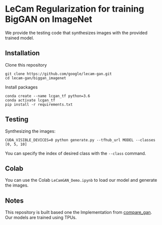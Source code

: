 # LeCam Regularization for training BigGAN on ImageNet

We provide the testing code that synthesizes images with the provided trained
model.

## Installation

Clone this repository
```
git clone https://github.com/google/lecam-gan.git
cd lecam-gan/biggan_imagenet
```

Install packages
```
conda create --name lcgan_tf python=3.6
conda activate lcgan_tf
pip install -r requirements.txt
```

## Testing

Synthesizing the images:
```
CUDA_VISIBLE_DEVICES=0 python generate.py --tfhub_url MODEL --classes [0, 5, 10]
```
You can specify the index of desired class with the `--class` command.

## Colab

You can use the Colab `LeCamGAN_Demo.ipynb` to load our model and generate the images.

## Notes
This repository is built based one the Implementation from [compare\_gan](https://github.com/google/compare_gan). Our models are trained using TPUs.
